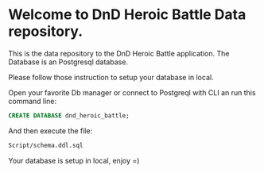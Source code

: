 # Welcome to DnD Heroic Battle Data repository.

This is the data repository to the DnD Heroic Battle application.
The Database is an Postgresql database.

Please follow those instruction to setup your database in local.

Open your favorite Db manager or connect to Postgreql with CLI an run this command line:
```sql
CREATE DATABASE dnd_heroic_battle;
```

And then execute the file: 
```txt
Script/schema.ddl.sql
```

Your database is setup in local, enjoy =)
